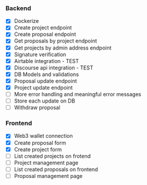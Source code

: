 ### Backend

- [x] Dockerize
- [x] Create project endpoint
- [x] Create proposal endpoint
- [x] Get proposals by project endpoint
- [x] Get projects by admin address endpoint
- [x] Signature verification
- [x] Airtable integration - TEST
- [x] Discourse api integration - TEST
- [x] DB Models and validations
- [X] Proposal update endpoint
- [X] Project update endpoint
- [ ] More error handling and meaningful error messages
- [ ] Store each update on DB
- [ ] Withdraw proposal

### Frontend

- [x] Web3 wallet connection
- [x] Create proposal form
- [x] Create project form
- [ ] List created projects on frotend
- [ ] Project management page
- [ ] List created proposals on frontend
- [ ] Proposal management page
